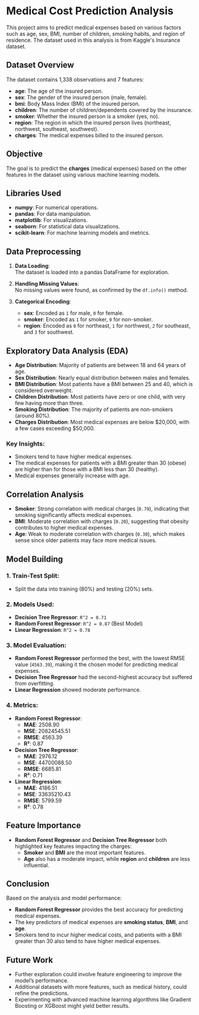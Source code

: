# Medical Cost Prediction Analysis

This project aims to predict medical expenses based on various factors such as age, sex, BMI, number of children, smoking habits, and region of residence. The dataset used in this analysis is from Kaggle's Insurance dataset.

## Dataset Overview

The dataset contains 1,338 observations and 7 features:

- **age**: The age of the insured person.
- **sex**: The gender of the insured person (male, female).
- **bmi**: Body Mass Index (BMI) of the insured person.
- **children**: The number of children/dependents covered by the insurance.
- **smoker**: Whether the insured person is a smoker (yes, no).
- **region**: The region in which the insured person lives (northeast, northwest, southeast, southwest).
- **charges**: The medical expenses billed to the insured person.

## Objective

The goal is to predict the **charges** (medical expenses) based on the other features in the dataset using various machine learning models.

## Libraries Used

- **numpy**: For numerical operations.
- **pandas**: For data manipulation.
- **matplotlib**: For visualizations.
- **seaborn**: For statistical data visualizations.
- **scikit-learn**: For machine learning models and metrics.

## Data Preprocessing

1. **Data Loading**:  
   The dataset is loaded into a pandas DataFrame for exploration.
   
2. **Handling Missing Values**:  
   No missing values were found, as confirmed by the `df.info()` method.

3. **Categorical Encoding**:
   - **sex**: Encoded as `1` for male, `0` for female.
   - **smoker**: Encoded as `1` for smoker, `0` for non-smoker.
   - **region**: Encoded as `0` for northeast, `1` for northwest, `2` for southeast, and `3` for southwest.

## Exploratory Data Analysis (EDA)

- **Age Distribution**: Majority of patients are between 18 and 64 years of age.
- **Sex Distribution**: Nearly equal distribution between males and females.
- **BMI Distribution**: Most patients have a BMI between 25 and 40, which is considered overweight.
- **Children Distribution**: Most patients have zero or one child, with very few having more than three.
- **Smoking Distribution**: The majority of patients are non-smokers (around 80%).
- **Charges Distribution**: Most medical expenses are below $20,000, with a few cases exceeding $50,000.

### Key Insights:
- Smokers tend to have higher medical expenses.
- The medical expenses for patients with a BMI greater than 30 (obese) are higher than for those with a BMI less than 30 (healthy).
- Medical expenses generally increase with age.

## Correlation Analysis

- **Smoker**: Strong correlation with medical charges (`0.79`), indicating that smoking significantly affects medical expenses.
- **BMI**: Moderate correlation with charges (`0.20`), suggesting that obesity contributes to higher medical expenses.
- **Age**: Weak to moderate correlation with charges (`0.30`), which makes sense since older patients may face more medical issues.

## Model Building

### 1. **Train-Test Split**:
   - Split the data into training (80%) and testing (20%) sets.
   
### 2. **Models Used**:
   - **Decision Tree Regressor**: `R^2 = 0.71`
   - **Random Forest Regressor**: `R^2 = 0.87` (Best Model)
   - **Linear Regression**: `R^2 = 0.78`

### 3. **Model Evaluation**:
   - **Random Forest Regressor** performed the best, with the lowest RMSE value (`4563.39`), making it the chosen model for predicting medical expenses.
   - **Decision Tree Regressor** had the second-highest accuracy but suffered from overfitting.
   - **Linear Regression** showed moderate performance.

### 4. **Metrics**:
   - **Random Forest Regressor**: 
     - **MAE**: 2508.90
     - **MSE**: 20824545.51
     - **RMSE**: 4563.39
     - **R²**: 0.87
   - **Decision Tree Regressor**:
     - **MAE**: 2976.12
     - **MSE**: 44700088.50
     - **RMSE**: 6685.81
     - **R²**: 0.71
   - **Linear Regression**:
     - **MAE**: 4186.51
     - **MSE**: 33635210.43
     - **RMSE**: 5799.59
     - **R²**: 0.78

## Feature Importance

- **Random Forest Regressor** and **Decision Tree Regressor** both highlighted key features impacting the charges:
  - **Smoker** and **BMI** are the most important features.
  - **Age** also has a moderate impact, while **region** and **children** are less influential.

## Conclusion

Based on the analysis and model performance:
- **Random Forest Regressor** provides the best accuracy for predicting medical expenses.
- The key predictors of medical expenses are **smoking status**, **BMI**, and **age**.
- Smokers tend to incur higher medical costs, and patients with a BMI greater than 30 also tend to have higher medical expenses.

## Future Work

- Further exploration could involve feature engineering to improve the model’s performance.
- Additional datasets with more features, such as medical history, could refine the predictions.
- Experimenting with advanced machine learning algorithms like Gradient Boosting or XGBoost might yield better results.

